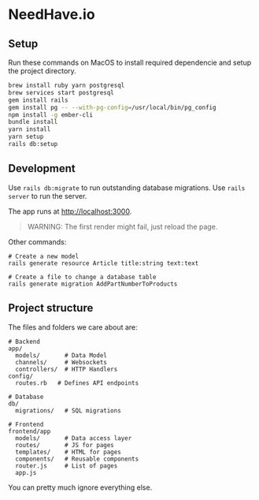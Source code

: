 # NeedHave.io

## Setup

Run these commands on MacOS to install required dependencie
and setup the project directory.

```sh
brew install ruby yarn postgresql
brew services start postgresql
gem install rails
gem install pg -- --with-pg-config=/usr/local/bin/pg_config
npm install -g ember-cli
bundle install
yarn install
yarn setup
rails db:setup
```

## Development

Use `rails db:migrate` to run outstanding database migrations.
Use `rails server` to run the server.

The app runs at [http://localhost:3000](http://localhost:3000).

  > WARNING: The first render might fail, just reload the page.

Other commands:

    # Create a new model
    rails generate resource Article title:string text:text

    # Create a file to change a database table
    rails generate migration AddPartNumberToProducts


## Project structure

The files and folders we care about are:

    # Backend
    app/
      models/       # Data Model
      channels/     # Websockets
      controllers/  # HTTP Handlers
    config/
      routes.rb   # Defines API endpoints

    # Database
    db/
      migrations/   # SQL migrations

    # Frontend
    frontend/app
      models/       # Data access layer
      routes/       # JS for pages
      templates/    # HTML for pages
      components/   # Reusable components
      router.js     # List of pages
      app.js

You can pretty much ignore everything else.
